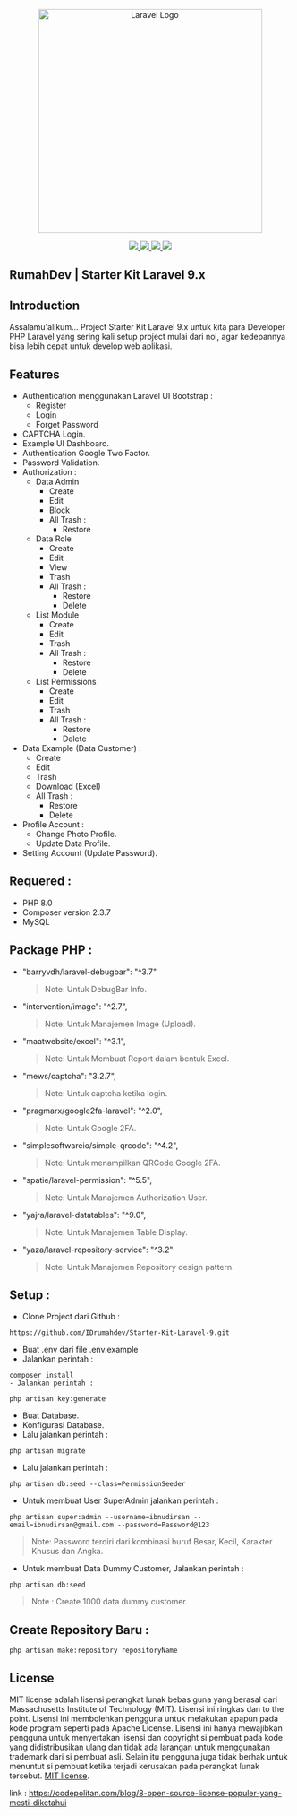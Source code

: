 <p align="center"><a href="https://laravel.com" target="_blank"><img src="https://raw.githubusercontent.com/ibnudirsan/art/main/laravel-logolockup-cmyk-red.png" width="400" alt="Laravel Logo"></a></p>

<p align="center">
<a href="https://github.com/IDrumahdev/Starter-Kit-Laravel-9"><img src="https://img.shields.io/github/v/release/IDrumahdev/Starter-Kit-Laravel-9?style=social">
</a><a href="https://github.com/IDrumahdev/Starter-Kit-Laravel-9"><img src="https://img.shields.io/github/last-commit/IDrumahdev/Starter-Kit-Laravel-9?style=social">
 </a><a href="https://github.com/IDrumahdev/Starter-Kit-Laravel-9"><img src="https://img.shields.io/github/forks/IDrumahdev/Starter-Kit-Laravel-9?style=social">
 </a><a href="https://github.com/IDrumahdev/Starter-Kit-Laravel-9"><img src="https://img.shields.io/github/stars/IDrumahdev?style=social">
 </a>
</p>

## RumahDev | Starter Kit Laravel 9.x

## Introduction
Assalamu'alikum...
Project Starter Kit Laravel 9.x untuk kita para Developer PHP Laravel yang sering kali setup project mulai dari nol, agar kedepannya bisa lebih cepat untuk develop web aplikasi.

## Features

- Authentication menggunakan Laravel UI Bootstrap :
    *   Register
    *   Login
    *   Forget Password
- CAPTCHA Login.
- Example UI Dashboard.
- Authentication Google Two Factor.
- Password Validation.
- Authorization :
    *   Data Admin
        * Create
        * Edit
        * Block
        * All Trash :
            * Restore
    *   Data Role
        * Create
        * Edit
        * View
        * Trash
        * All Trash :
            * Restore
            * Delete
    *   List Module
        * Create
        * Edit
        * Trash
        * All Trash :
            * Restore
            * Delete
    *   List Permissions
        * Create
        * Edit
        * Trash
        * All Trash :
            * Restore
            * Delete
 - Data Example (Data Customer) :
    * Create
    * Edit
    * Trash
    * Download (Excel)
    * All Trash :
        * Restore
        * Delete
 - Profile Account :
    * Change Photo Profile.
    * Update Data Profile.
 - Setting Account (Update Password).

    
## Requered :
- PHP 8.0
- Composer version 2.3.7
- MySQL

## Package PHP :
- "barryvdh/laravel-debugbar": "^3.7"
    > Note: Untuk DebugBar Info.
- "intervention/image": "^2.7",
    > Note: Untuk Manajemen Image (Upload).
- "maatwebsite/excel": "^3.1",
    > Note: Untuk Membuat Report dalam bentuk Excel.
- "mews/captcha": "3.2.7",
    > Note: Untuk captcha ketika login.
- "pragmarx/google2fa-laravel": "^2.0",
    > Note: Untuk Google 2FA.  
- "simplesoftwareio/simple-qrcode": "^4.2",
    > Note: Untuk menampilkan QRCode Google 2FA.  
- "spatie/laravel-permission": "^5.5",
    > Note: Untuk Manajemen Authorization User.
- "yajra/laravel-datatables": "^9.0",
    > Note: Untuk Manajemen Table Display.
- "yaza/laravel-repository-service": "^3.2"
    > Note: Untuk Manajemen Repository design pattern.

## Setup :

- Clone Project dari Github :
```shell
https://github.com/IDrumahdev/Starter-Kit-Laravel-9.git
```

- Buat .env dari file .env.example
- Jalankan perintah :
```shell
composer install
- Jalankan perintah :
```
```shell
php artisan key:generate
```
- Buat Database.
- Konfigurasi Database.
- Lalu jalankan perintah :
```shell
php artisan migrate
```

- Lalu jalankan perintah :
```shell
php artisan db:seed --class=PermissionSeeder
```
- Untuk membuat User SuperAdmin jalankan perintah :
```shell
php artisan super:admin --username=ibnudirsan --email=ibnudirsan@gmail.com --password=Password@123
```
> Note: Password terdiri dari kombinasi huruf Besar, Kecil, Karakter Khusus dan Angka.

- Untuk membuat Data Dummy Customer, Jalankan perintah :
```shell
php artisan db:seed
```
> Note : Create 1000 data dummy customer.


## Create Repository Baru :
```shell
php artisan make:repository repositoryName 
```

## License

MIT license adalah lisensi perangkat lunak bebas guna yang berasal dari Massachusetts Institute of Technology (MIT). Lisensi ini ringkas dan to the point. Lisensi ini membolehkan pengguna untuk melakukan apapun pada kode program seperti pada Apache License. Lisensi ini hanya mewajibkan pengguna untuk menyertakan lisensi dan copyright si pembuat pada kode yang didistribusikan ulang dan tidak ada larangan untuk menggunakan trademark dari si pembuat asli. Selain itu pengguna juga tidak berhak untuk menuntut si pembuat ketika terjadi kerusakan pada perangkat lunak tersebut.
[MIT license](https://opensource.org/licenses/MIT).

link : https://codepolitan.com/blog/8-open-source-license-populer-yang-mesti-diketahui
